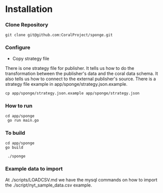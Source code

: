 # Installation

### Clone Repository

```
git clone git@github.com:CoralProject/sponge.git
```

### Configure


* Copy strategy file

There is one strategy file for publisher. It tells us how to do the transformation between the publisher's data and the coral data schema. It also tells us how to connect to the external publisher's source. There is a strategy file example in app/sponge/strategy.json.example.

```
cp app/sponge/strategy.json.example app/sponge/strategy.json
```

### How to run

```
cd app/sponge
 go run main.go
```


### To build

```
cd app/sponge
go build
```

```
 ./sponge
```


### Example data to import

At ./scripts/LOADCSV.md we have the mysql commands on how to import the ./script/nyt_sample_data.csv example.
